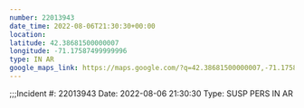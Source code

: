 ```yaml
---
number: 22013943
date_time: 2022-08-06T21:30:30+00:00
location: 
latitude: 42.38681500000007
longitude: -71.17587499999996
type: IN AR
google_maps_link: https://maps.google.com/?q=42.38681500000007,-71.17587499999996
---
```


;;;Incident #: 22013943  Date: 2022-08-06 21:30:30   Type: SUSP PERS IN AR
